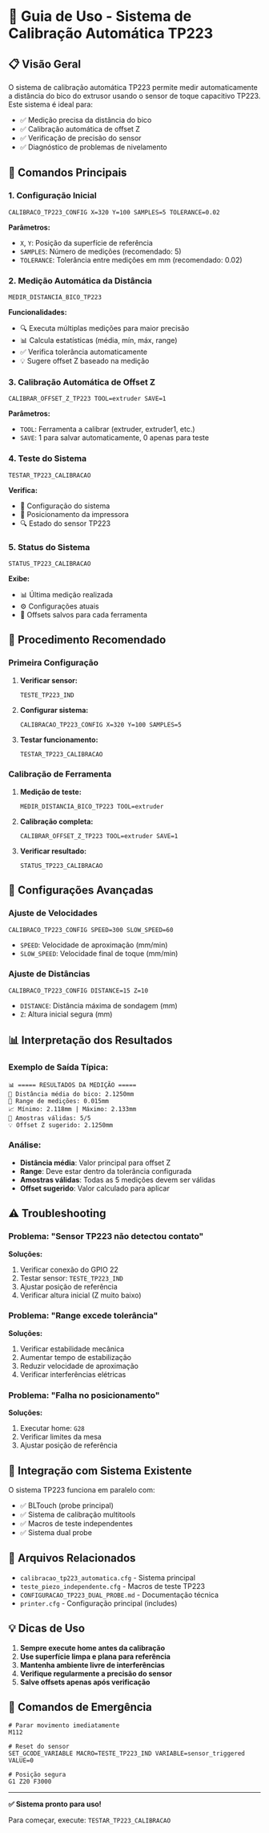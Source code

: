# 🎯 Guia de Uso - Sistema de Calibração Automática TP223

## 📋 Visão Geral

O sistema de calibração automática TP223 permite medir automaticamente a distância do bico do extrusor usando o sensor de toque capacitivo TP223. Este sistema é ideal para:

- ✅ Medição precisa da distância do bico
- ✅ Calibração automática de offset Z
- ✅ Verificação de precisão do sensor
- ✅ Diagnóstico de problemas de nivelamento

## 🚀 Comandos Principais

### 1. Configuração Inicial
```gcode
CALIBRACO_TP223_CONFIG X=320 Y=100 SAMPLES=5 TOLERANCE=0.02
```
**Parâmetros:**
- `X`, `Y`: Posição da superfície de referência
- `SAMPLES`: Número de medições (recomendado: 5)
- `TOLERANCE`: Tolerância entre medições em mm (recomendado: 0.02)

### 2. Medição Automática da Distância
```gcode
MEDIR_DISTANCIA_BICO_TP223
```
**Funcionalidades:**
- 🔍 Executa múltiplas medições para maior precisão
- 📊 Calcula estatísticas (média, mín, máx, range)
- ✅ Verifica tolerância automaticamente
- 💡 Sugere offset Z baseado na medição

### 3. Calibração Automática de Offset Z
```gcode
CALIBRAR_OFFSET_Z_TP223 TOOL=extruder SAVE=1
```
**Parâmetros:**
- `TOOL`: Ferramenta a calibrar (extruder, extruder1, etc.)
- `SAVE`: 1 para salvar automaticamente, 0 apenas para teste

### 4. Teste do Sistema
```gcode
TESTAR_TP223_CALIBRACAO
```
**Verifica:**
- 🔧 Configuração do sistema
- 📍 Posicionamento da impressora
- 🔍 Estado do sensor TP223

### 5. Status do Sistema
```gcode
STATUS_TP223_CALIBRACAO
```
**Exibe:**
- 📊 Última medição realizada
- ⚙️ Configurações atuais
- 🎯 Offsets salvos para cada ferramenta

## 📝 Procedimento Recomendado

### Primeira Configuração
1. **Verificar sensor:**
   ```gcode
   TESTE_TP223_IND
   ```

2. **Configurar sistema:**
   ```gcode
   CALIBRACAO_TP223_CONFIG X=320 Y=100 SAMPLES=5
   ```

3. **Testar funcionamento:**
   ```gcode
   TESTAR_TP223_CALIBRACAO
   ```

### Calibração de Ferramenta
1. **Medição de teste:**
   ```gcode
   MEDIR_DISTANCIA_BICO_TP223 TOOL=extruder
   ```

2. **Calibração completa:**
   ```gcode
   CALIBRAR_OFFSET_Z_TP223 TOOL=extruder SAVE=1
   ```

3. **Verificar resultado:**
   ```gcode
   STATUS_TP223_CALIBRACAO
   ```

## 🔧 Configurações Avançadas

### Ajuste de Velocidades
```gcode
CALIBRACO_TP223_CONFIG SPEED=300 SLOW_SPEED=60
```
- `SPEED`: Velocidade de aproximação (mm/min)
- `SLOW_SPEED`: Velocidade final de toque (mm/min)

### Ajuste de Distâncias
```gcode
CALIBRACO_TP223_CONFIG DISTANCE=15 Z=10
```
- `DISTANCE`: Distância máxima de sondagem (mm)
- `Z`: Altura inicial segura (mm)

## 📊 Interpretação dos Resultados

### Exemplo de Saída Típica:
```
📊 ===== RESULTADOS DA MEDIÇÃO =====
🎯 Distância média do bico: 2.1250mm
📏 Range de medições: 0.015mm
📈 Mínimo: 2.118mm | Máximo: 2.133mm
🔢 Amostras válidas: 5/5
💡 Offset Z sugerido: 2.1250mm
```

### Análise:
- **Distância média**: Valor principal para offset Z
- **Range**: Deve estar dentro da tolerância configurada
- **Amostras válidas**: Todas as 5 medições devem ser válidas
- **Offset sugerido**: Valor calculado para aplicar

## ⚠️ Troubleshooting

### Problema: "Sensor TP223 não detectou contato"
**Soluções:**
1. Verificar conexão do GPIO 22
2. Testar sensor: `TESTE_TP223_IND`
3. Ajustar posição de referência
4. Verificar altura inicial (Z muito baixo)

### Problema: "Range excede tolerância"
**Soluções:**
1. Verificar estabilidade mecânica
2. Aumentar tempo de estabilização
3. Reduzir velocidade de aproximação
4. Verificar interferências elétricas

### Problema: "Falha no posicionamento"
**Soluções:**
1. Executar home: `G28`
2. Verificar limites da mesa
3. Ajustar posição de referência

## 🔄 Integração com Sistema Existente

O sistema TP223 funciona em paralelo com:
- ✅ BLTouch (probe principal)
- ✅ Sistema de calibração multitools
- ✅ Macros de teste independentes
- ✅ Sistema dual probe

## 📁 Arquivos Relacionados

- `calibracao_tp223_automatica.cfg` - Sistema principal
- `teste_piezo_independente.cfg` - Macros de teste TP223
- `CONFIGURACAO_TP223_DUAL_PROBE.md` - Documentação técnica
- `printer.cfg` - Configuração principal (includes)

## 💡 Dicas de Uso

1. **Sempre execute home antes da calibração**
2. **Use superfície limpa e plana para referência**
3. **Mantenha ambiente livre de interferências**
4. **Verifique regularmente a precisão do sensor**
5. **Salve offsets apenas após verificação**

## 🎯 Comandos de Emergência

```gcode
# Parar movimento imediatamente
M112

# Reset do sensor
SET_GCODE_VARIABLE MACRO=TESTE_TP223_IND VARIABLE=sensor_triggered VALUE=0

# Posição segura
G1 Z20 F3000
```

---

**✅ Sistema pronto para uso!**

Para começar, execute: `TESTAR_TP223_CALIBRACAO`